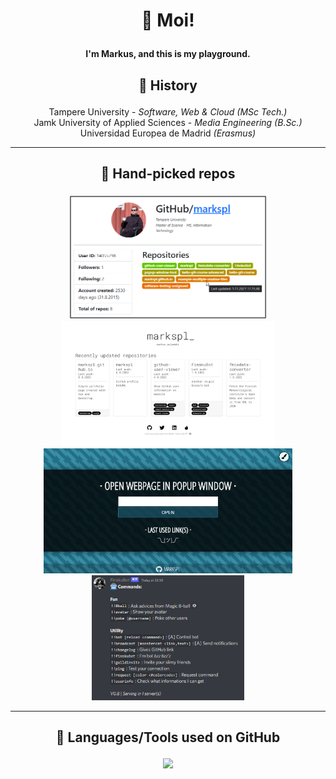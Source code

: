 <h1 align="center">

:wave: Moi!
</h1>

<h4 align="center">I'm Markus, and this is my playground.</h4>

<h2 align="center">
    
:seedling: History
</h2>

<p align="center">
Tampere University - <i>Software, Web & Cloud (MSc Tech.)</i><br>
Jamk University of Applied Sciences - <i>Media Engineering (B.Sc.)</i><br>
Universidad Europea de Madrid <i>(Erasmus)</i>
</p>

<hr>

<h2 align="center">

:open_file_folder: Hand-picked repos
</h2>

<p align="center">
<a href="https://github.com/markspl/github-user-viewer">
<img height="200px" src="https://github.com/markspl/github-user-viewer/raw/main/img/screenshot.png" />
</a>
<a href="ttps://github.com/markspl/markspl.github.io">
<img height="200px" src="https://github.com/markspl/markspl.github.io/raw/main/images/screenshot.png" />
</a>
<a href="https://github.com/markspl/popup-window-tool">
<img height="200px" src="https://github.com/markspl/popup-window-tool/raw/master/img/cover.png" />
</a>
<a href="https://github.com/markspl/FinskuBot">
<img height="200px" src="https://github.com/markspl/FinskuBot/raw/master/images/finskubot-1.png" />
</a>
</p>

<hr>

<h2 align="center">

:hammer: Languages/Tools used on GitHub
</h2>

<p align="center">
<a href="https://skillicons.dev">
<img width="50%" src="https://skillicons.dev/icons?i=bootstrap,docker,nodejs,py,react,vue,html,css&theme=light&" />
</a>
</p>